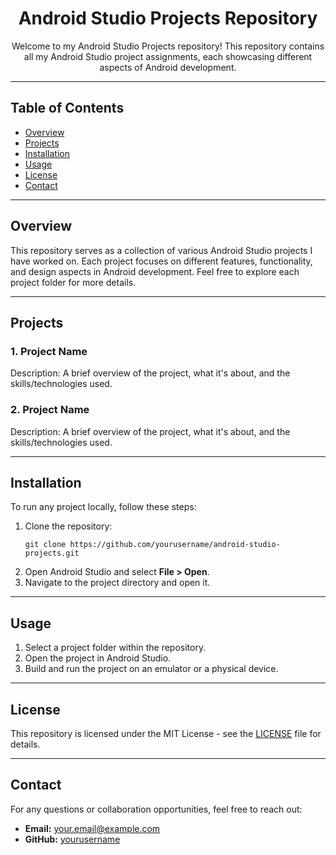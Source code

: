 
<h1 align="center">Android Studio Projects Repository</h1>

<p align="center">
  Welcome to my Android Studio Projects repository! This repository contains all my Android Studio project assignments, each showcasing different aspects of Android development.
</p>

---

<h2>Table of Contents</h2>
<ul>
  <li><a href="#overview">Overview</a></li>
  <li><a href="#projects">Projects</a></li>
  <li><a href="#installation">Installation</a></li>
  <li><a href="#usage">Usage</a></li>
  <li><a href="#license">License</a></li>
  <li><a href="#contact">Contact</a></li>
</ul>

---

<h2 id="overview">Overview</h2>
<p>
  This repository serves as a collection of various Android Studio projects I have worked on. Each project focuses on different features, functionality, and design aspects in Android development. Feel free to explore each project folder for more details.
</p>

---

<h2 id="projects">Projects</h2>

<h3>1. Project Name</h3>
<p>Description: A brief overview of the project, what it's about, and the skills/technologies used.</p>

<h3>2. Project Name</h3>
<p>Description: A brief overview of the project, what it's about, and the skills/technologies used.</p>

<!-- Add more projects as needed -->

---

<h2 id="installation">Installation</h2>
<p>To run any project locally, follow these steps:</p>
<ol>
  <li>Clone the repository:
    <pre><code>git clone https://github.com/yourusername/android-studio-projects.git</code></pre>
  </li>
  <li>Open Android Studio and select <strong>File &gt; Open</strong>.</li>
  <li>Navigate to the project directory and open it.</li>
</ol>

---

<h2 id="usage">Usage</h2>
<p>
  <ol>
    <li>Select a project folder within the repository.</li>
    <li>Open the project in Android Studio.</li>
    <li>Build and run the project on an emulator or a physical device.</li>
  </ol>
</p>

---

<h2 id="license">License</h2>
<p>
  This repository is licensed under the MIT License - see the <a href="LICENSE">LICENSE</a> file for details.
</p>

---

<h2 id="contact">Contact</h2>
<p>
  For any questions or collaboration opportunities, feel free to reach out:
</p>
<ul>
  <li><strong>Email:</strong> <a href="mailto:your.email@example.com">your.email@example.com</a></li>
  <li><strong>GitHub:</strong> <a href="https://github.com/yourusername">yourusername</a></li>
</ul>

